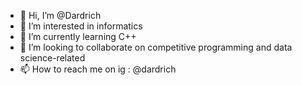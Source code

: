 - 👋 Hi, I’m @Dardrich
- 👀 I’m interested in informatics 
- 🌱 I’m currently learning C++ 
- 💞️ I’m looking to collaborate on competitive programming and data science-related
- 📫 How to reach me on ig : @dardrich

<!---
Dardrich/Dardrich is a ✨ special ✨ repository because its `README.md` (this file) appears on your GitHub profile.
You can click the Preview link to take a look at your changes.
--->
